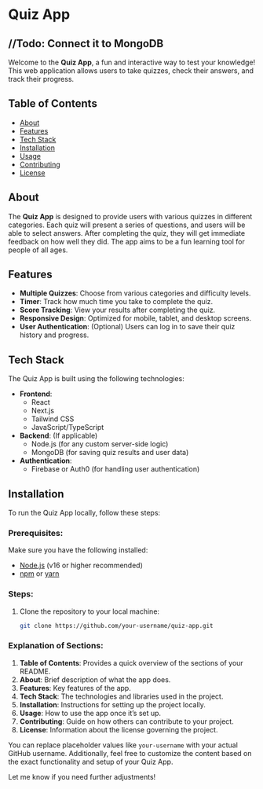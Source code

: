 # **Quiz App**



<h2>
//Todo: Connect it to MongoDB
</h2>

Welcome to the **Quiz App**, a fun and interactive way to test your knowledge! This web application allows users to take quizzes, check their answers, and track their progress.

## **Table of Contents**
- [About](#about)
- [Features](#features)
- [Tech Stack](#tech-stack)
- [Installation](#installation)
- [Usage](#usage)
- [Contributing](#contributing)
- [License](#license)

## **About**
The **Quiz App** is designed to provide users with various quizzes in different categories. Each quiz will present a series of questions, and users will be able to select answers. After completing the quiz, they will get immediate feedback on how well they did. The app aims to be a fun learning tool for people of all ages.

## **Features**
- **Multiple Quizzes**: Choose from various categories and difficulty levels.
- **Timer**: Track how much time you take to complete the quiz.
- **Score Tracking**: View your results after completing the quiz.
- **Responsive Design**: Optimized for mobile, tablet, and desktop screens.
- **User Authentication**: (Optional) Users can log in to save their quiz history and progress.

## **Tech Stack**
The Quiz App is built using the following technologies:
- **Frontend**: 
  - React
  - Next.js
  - Tailwind CSS
  - JavaScript/TypeScript
- **Backend**: (If applicable)
  - Node.js (for any custom server-side logic)
  - MongoDB (for saving quiz results and user data)
- **Authentication**: 
  - Firebase or Auth0 (for handling user authentication)

## **Installation**

To run the Quiz App locally, follow these steps:

### Prerequisites:
Make sure you have the following installed:
- [Node.js](https://nodejs.org/) (v16 or higher recommended)
- [npm](https://www.npmjs.com/) or [yarn](https://yarnpkg.com/)

### Steps:
1. Clone the repository to your local machine:
   ```bash
   git clone https://github.com/your-username/quiz-app.git


### Explanation of Sections:

1. **Table of Contents**: Provides a quick overview of the sections of your README.
2. **About**: Brief description of what the app does.
3. **Features**: Key features of the app.
4. **Tech Stack**: The technologies and libraries used in the project.
5. **Installation**: Instructions for setting up the project locally.
6. **Usage**: How to use the app once it’s set up.
7. **Contributing**: Guide on how others can contribute to your project.
8. **License**: Information about the license governing the project.

You can replace placeholder values like `your-username` with your actual GitHub username. Additionally, feel free to customize the content based on the exact functionality and setup of your Quiz App.

Let me know if you need further adjustments!

